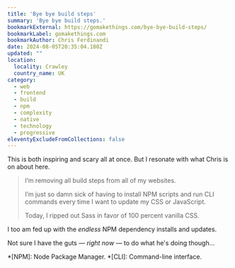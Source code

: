 ```yaml
---
title: 'Bye bye build steps'
summary: 'Bye bye build steps.'
bookmarkExternal: https://gomakethings.com/bye-bye-build-steps/
bookmarkLabel: gomakethings.com
bookmarkAuthor: Chris Ferdinandi
date: 2024-08-05T20:35:04.180Z
updated: ""
location:
  locality: Crawley
  country_name: UK
category:
  - web
  - frontend
  - build
  - npm
  - complexity
  - native
  - technology
  - progressive
eleventyExcludeFromCollections: false
---
```


This is both inspiring and scary all at once. But I resonate with what Chris is on about here.

> I’m removing all build steps from all of my websites.
>
> I’m just so damn sick of having to install NPM scripts and run CLI commands every time I want to update my CSS or JavaScript.
>
> Today, I ripped out Sass in favor of 100 percent vanilla CSS.

I too am fed up with the *endless* NPM dependency installs and updates.

Not sure I have the guts &mdash; *right now* &mdash; to do what he's doing though&hellip;

*[NPM]: Node Package Manager.
*[CLI]: Command-line interface.
